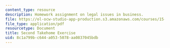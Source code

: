 ```yaml
---
content_type: resource
description: Homework assignment on legal issues in business.
file: https://ol-ocw-studio-app-production.s3.amazonaws.com/courses/15-616-innovative-businesses-and-breakthrough-technologies-the-legal-issues-fall-2004/8c1a799bc644a0535078aa0837045bdb_ex2.pdf
file_type: application/pdf
resourcetype: Document
title: Second Takehome Exercise
uid: 8c1a799b-c644-a053-5078-aa0837045bdb
---
```

